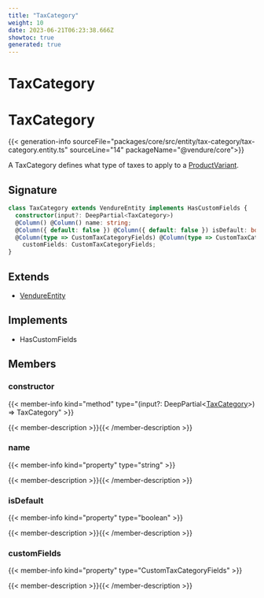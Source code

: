 ```yaml
---
title: "TaxCategory"
weight: 10
date: 2023-06-21T06:23:38.666Z
showtoc: true
generated: true
---
```

<!-- This file was generated from the Vendure source. Do not modify. Instead, re-run the "docs:build" script -->

# TaxCategory
<div class="symbol">


# TaxCategory

{{< generation-info sourceFile="packages/core/src/entity/tax-category/tax-category.entity.ts" sourceLine="14" packageName="@vendure/core">}}

A TaxCategory defines what type of taxes to apply to a <a href='/typescript-api/entities/product-variant#productvariant'>ProductVariant</a>.

## Signature

```TypeScript
class TaxCategory extends VendureEntity implements HasCustomFields {
  constructor(input?: DeepPartial<TaxCategory>)
  @Column() @Column() name: string;
  @Column({ default: false }) @Column({ default: false }) isDefault: boolean;
  @Column(type => CustomTaxCategoryFields) @Column(type => CustomTaxCategoryFields)
    customFields: CustomTaxCategoryFields;
}
```
## Extends

 * <a href='/typescript-api/entities/vendure-entity#vendureentity'>VendureEntity</a>


## Implements

 * HasCustomFields


## Members

### constructor

{{< member-info kind="method" type="(input?: DeepPartial&#60;<a href='/typescript-api/entities/tax-category#taxcategory'>TaxCategory</a>&#62;) => TaxCategory"  >}}

{{< member-description >}}{{< /member-description >}}

### name

{{< member-info kind="property" type="string"  >}}

{{< member-description >}}{{< /member-description >}}

### isDefault

{{< member-info kind="property" type="boolean"  >}}

{{< member-description >}}{{< /member-description >}}

### customFields

{{< member-info kind="property" type="CustomTaxCategoryFields"  >}}

{{< member-description >}}{{< /member-description >}}


</div>
